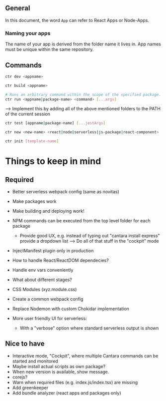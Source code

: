 ## General

In this document, the word `App` can refer to React Apps or Node-Apps.

### Naming your apps

The name of your app is derived from the folder name it lives in. App names must be unique within the same repository.

## Commands

```bash
ctr dev <appname>
```

```bash
ctr build <appname>
```

```bash
# Runs an arbitrary command within the scope of the specified package. This can be a globally valid CLI command (e.g. 'npm', 'cd', 'echo'), a tool you installed via NPM or a tool which is used internally by Cantara (e.g. serverless).
ctr run <appname|package-name> <command> [...args]
```

--> Implement this by adding all of the above mentioned folders to the PATH of the current session

```bash
ctr test [appname|package-name] [...jestArgs]
```

```bash
ctr new <new-name> <react|node|serverless|js-package|react-component>
```

```bash
ctr init [template-name]
```

# Things to keep in mind

## Required

- Better serverless webpack config (same as novitas)
- Make packages work
- Make building and deploying work!
- NPM commands can be executed from the top level folder for each package

  - Provide good UX, e.g. instead of typing out "cantara <appname> install express" provide a dropdown list --> Do all of that stuff in the "cockpit" mode

- InjectManifest plugin only in production
- How to handle React/ReactDOM dependecies?
- Handle env vars conveniently
- What about different stages?
- CSS Modules (xyz.module.css)
- Create a common webpack config
- Replace Nodemon with custom Chokidar implementation
- More user friendly UI for serverless:
  - With a "verbose" option where standard serverless output is shown

## Nice to have

- Interactive mode, "Cockpit", where multiple Cantara commands can be started and monitored
- Maybe install actual scripts as own package?
- When new version is available, show message.
- corejs?
- Warn when required files (e.g. index.js/index.tsx) are missing
- Add greenkeeper
- Add bundle analyzer (react apps and packages only)
